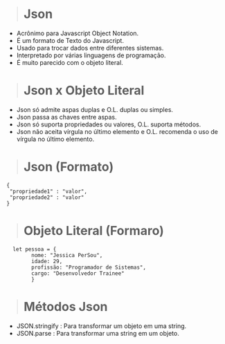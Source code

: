 ># Json

- Acrônimo para Javascript Object Notation.
- É um formato de Texto do Javascript.
- Usado para trocar dados entre diferentes sistemas.
- Interpretado por várias linguagens de programação.
- É muito parecido com o objeto literal.


># Json x Objeto Literal

- Json só admite aspas duplas e O.L. duplas ou simples.
- Json passa as chaves entre aspas.
- Json só suporta propriedades ou valores, O.L. suporta métodos.
- Json não aceita vírgula no último elemento e O.L. recomenda o uso de vírgula no último elemento.


># Json (Formato)

    {
     "propriedade1" : "valor",
     "propriedade2" : "valor"
    }

># Objeto Literal (Formaro)

      let pessoa = {
            nome: "Jessica PerSou",
            idade: 29,
            profissão: "Programador de Sistemas",
            cargo: "Desenvolvedor Trainee"
            }

># Métodos Json

- JSON.stringify : Para transformar um objeto em uma string.
- JSON.parse : Para transformar uma string em um objeto.